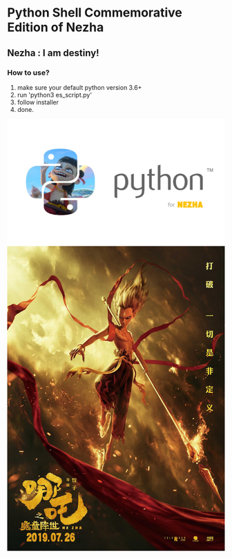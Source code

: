 # Python Shell Commemorative Edition of Nezha

## Nezha : I am destiny!

### How to use?
1. make sure your default python version 3.6+
2. run 'python3 es_script.py'
3. follow installer
4. done.

![py4nz logo](pics/py4nz_logo_py_tm.jpg)
![py4nz logo](pics/poster.jpg)
